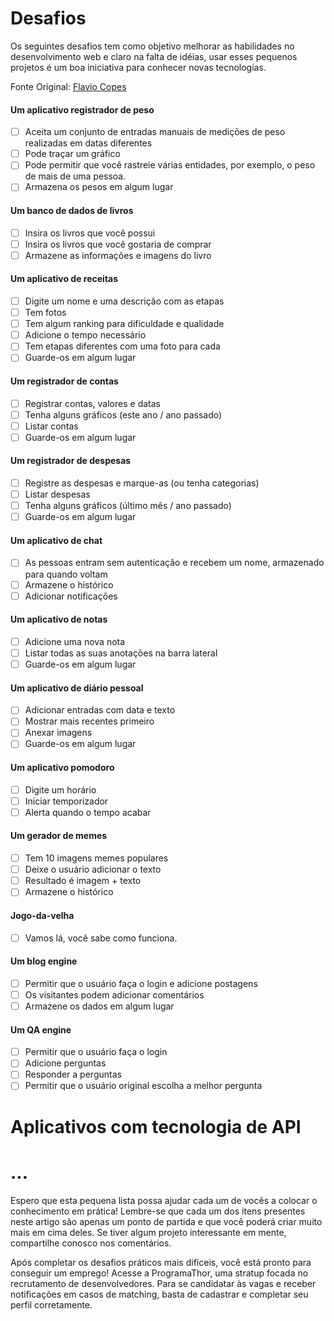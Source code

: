 # Desafios
Os seguintes desafios tem como objetivo melhorar as habilidades no desenvolvimento web e claro na falta de idéias, usar esses pequenos projetos é um boa iniciativa para conhecer novas tecnologias.

Fonte Original: [Flavio Copes](https://flaviocopes.com/sample-app-ideas/)
#### Um aplicativo registrador de peso
- [ ] Aceita um conjunto de entradas manuais de medições de peso realizadas em datas diferentes
- [ ] Pode traçar um gráfico
- [ ] Pode permitir que você rastreie várias entidades, por exemplo, o peso de mais de uma pessoa.
- [ ] Armazena os pesos em algum lugar

#### Um banco de dados de livros
- [ ] Insira os livros que você possui
- [ ] Insira os livros que você gostaria de comprar
- [ ] Armazene as informações e imagens do livro

#### Um aplicativo de receitas
- [ ] Digite um nome e uma descrição com as etapas
- [ ] Tem fotos
- [ ] Tem algum ranking para dificuldade e qualidade
- [ ] Adicione o tempo necessário
- [ ] Tem etapas diferentes com uma foto para cada
- [ ] Guarde-os em algum lugar

#### Um registrador de contas
- [ ] Registrar contas, valores e datas
- [ ] Tenha alguns gráficos (este ano / ano passado)
- [ ] Listar contas
- [ ] Guarde-os em algum lugar

#### Um registrador de despesas
- [ ] Registre as despesas e marque-as (ou tenha categorias)
- [ ] Listar despesas
- [ ] Tenha alguns gráficos (último mês / ano passado)
- [ ] Guarde-os em algum lugar

#### Um aplicativo de chat
- [ ] As pessoas entram sem autenticação e recebem um nome, armazenado para quando voltam
- [ ] Armazene o histórico
- [ ] Adicionar notificações

#### Um aplicativo de notas
- [ ] Adicione uma nova nota
- [ ] Listar todas as suas anotações na barra lateral
- [ ] Guarde-os em algum lugar

#### Um aplicativo de diário pessoal
- [ ] Adicionar entradas com data e texto
- [ ] Mostrar mais recentes primeiro
- [ ] Anexar imagens
- [ ] Guarde-os em algum lugar

#### Um aplicativo pomodoro
- [ ] Digite um horário
- [ ] Iniciar temporizador
- [ ] Alerta quando o tempo acabar

#### Um gerador de memes
- [ ] Tem 10 imagens memes populares
- [ ] Deixe o usuário adicionar o texto
- [ ] Resultado é imagem + texto
- [ ] Armazene o histórico

#### Jogo-da-velha
- [ ] Vamos lá,  você sabe como funciona.

#### Um blog engine
- [ ] Permitir que o usuário faça o login e adicione postagens
- [ ] Os visitantes podem adicionar comentários
- [ ] Armazene os dados em algum lugar

#### Um QA engine
- [ ] Permitir que o usuário faça o login
- [ ] Adicione perguntas
- [ ] Responder a perguntas
- [ ] Permitir que o usuário original escolha a melhor pergunta

# Aplicativos com tecnologia de API

# ...

Espero que esta pequena lista possa ajudar cada um de vocês a colocar o conhecimento em prática! Lembre-se que cada um dos itens presentes neste artigo são apenas um ponto de partida e que você poderá criar muito mais em cima deles. Se tiver algum projeto interessante em mente, compartilhe conosco nos comentários.

Após completar os desafios práticos mais difíceis, você está pronto para conseguir um emprego! Acesse a ProgramaThor, uma stratup focada no recrutamento de desenvolvedores. Para se candidatar às vagas e receber notificações em casos de matching, basta de cadastrar e completar seu perfil corretamente.